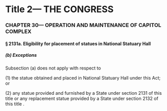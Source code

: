 
# Title 2— THE CONGRESS
### CHAPTER 30— OPERATION AND MAINTENANCE OF CAPITOL COMPLEX
#### § 2131a. Eligibility for placement of statues in National Statuary Hall
##### (b) Exceptions

Subsection (a) does not apply with respect to

(1) the statue obtained and placed in National Statuary Hall under this Act; or

(2) any statue provided and furnished by a State under section 2131 of this title or any replacement statue provided by a State under section 2132 of this title .
